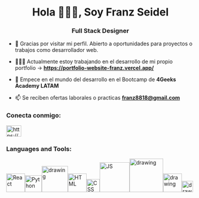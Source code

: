 <h1 align="center">Hola 🙋🏻‍♂️, Soy Franz Seidel</h1>
<h3 align="center">Full Stack Designer</h3>

- 👀 Gracias por visitar mi perfil. Abierto a oportunidades para proyectos o trabajos como desarrollador web.

- 👨🏻‍💻 Actualmente estoy trabajando en el desarrollo de mi propio portfolio ->  **https://portfolio-website-franz.vercel.app/**

- 🌱 Empece en el mundo del desarrollo en el Bootcamp de  **4Geeks Academy LATAM**

- 📫 Se reciben ofertas laborales o practicas **franz8818@gmail.com**

<h3 align="left">Conecta conmigo:</h3>
<a href="https://www.linkedin.com/in/franz8818/" target="blank"><img align="center" src="https://raw.githubusercontent.com/rahuldkjain/github-profile-readme-generator/master/src/images/icons/Social/linked-in-alt.svg" alt="https://www.linkedin.com/in/franz8818/" height="30" width="40" /></a>
</p>

### Languages and Tools: 
<img src="https://upload.wikimedia.org/wikipedia/commons/thumb/a/a7/React-icon.svg/2300px-React-icon.svg.png" alt="React" width="50"/><img src="https://upload.wikimedia.org/wikipedia/commons/thumb/c/c3/Python-logo-notext.svg/1869px-Python-logo-notext.svg.png" alt="Python" width="45"/><img src="https://cdn.freebiesupply.com/logos/thumbs/2x/flask-logo.png" alt="drawing" width="70"/><img src="https://upload.wikimedia.org/wikipedia/commons/thumb/6/61/HTML5_logo_and_wordmark.svg/512px-HTML5_logo_and_wordmark.svg.png" alt="HTML" width="50"/><img src="https://upload.wikimedia.org/wikipedia/commons/thumb/d/d5/CSS3_logo_and_wordmark.svg/1452px-CSS3_logo_and_wordmark.svg.png" alt="CSS" width="35"/><img src="https://www.freepnglogos.com/uploads/javascript-png/javascript-logo-transparent-logo-javascript-images-3.png" alt="JS" width="80"/><img src="https://upload.wikimedia.org/wikipedia/commons/8/87/Sql_data_base_with_logo.png" alt="drawing" width="90"/><img src="https://uxwing.com/wp-content/themes/uxwing/download/brands-and-social-media/postman-icon.png" alt="drawing" width="50"/><img src="https://cdn.freebiesupply.com/logos/large/2x/figma-1-logo-png-transparent.png" alt="drawing" width="30"/>
